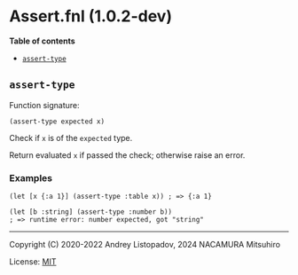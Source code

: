 # Assert.fnl (1.0.2-dev)

**Table of contents**

- [`assert-type`](#assert-type)

## `assert-type`
Function signature:

```
(assert-type expected x)
```

Check if `x` is of the `expected` type.

Return evaluated `x` if passed the check; otherwise raise an error.

### Examples

```fennel
(let [x {:a 1}] (assert-type :table x)) ; => {:a 1}
```

```fennel
(let [b :string] (assert-type :number b))
; => runtime error: number expected, got "string"
```


---

Copyright (C) 2020-2022 Andrey Listopadov, 2024 NACAMURA Mitsuhiro

License: [MIT](https://git.sr.ht/~m15a/fnldoc/tree/main/item/LICENSE)


<!-- Generated with Fnldoc 1.0.2-dev
     https://sr.ht/~m15a/fnldoc/ -->
